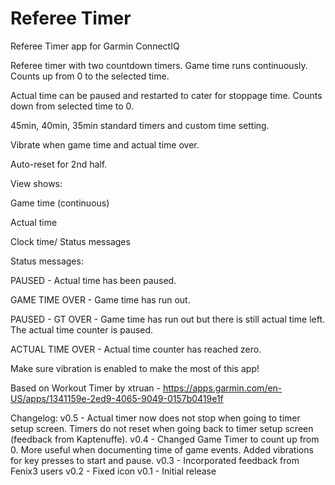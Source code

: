 # Referee Timer
Referee Timer app for Garmin ConnectIQ

Referee timer with two countdown timers.
Game time runs continuously. Counts up from 0 to the selected time.

Actual time can be paused and restarted to cater for stoppage time. Counts down from selected time to 0.

45min, 40min, 35min standard timers and custom time setting.

Vibrate when game time and actual time over.

Auto-reset for 2nd half.

View shows:

Game time (continuous)

Actual time

Clock time/ Status messages

Status messages:

PAUSED - Actual time has been paused.

GAME TIME OVER - Game time has run out.

PAUSED - GT OVER - Game time has run out but there is still actual time left. The actual time counter is paused.

ACTUAL TIME OVER - Actual time counter has reached zero.

Make sure vibration is enabled to make the most of this app!

Based on Workout Timer by xtruan - https://apps.garmin.com/en-US/apps/1341159e-2ed9-4065-9049-0157b0419e1f

Changelog:
v0.5 - Actual timer now does not stop when going to timer setup screen. Timers do not reset when going back to timer setup screen (feedback from Kaptenuffe).
v0.4 - Changed Game Timer to count up from 0. More useful when documenting time of game events. Added vibrations for key presses to start and pause.
v0.3 - Incorporated feedback from Fenix3 users
v0.2 - Fixed icon
v0.1 - Initial release
